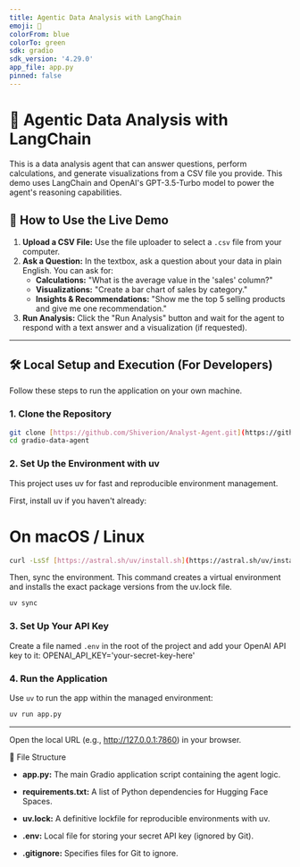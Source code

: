 ```yaml
---
title: Agentic Data Analysis with LangChain
emoji: 🤖
colorFrom: blue
colorTo: green
sdk: gradio
sdk_version: '4.29.0'
app_file: app.py
pinned: false
---
```


# 🤖 Agentic Data Analysis with LangChain

This is a data analysis agent that can answer questions, perform calculations, and generate visualizations from a CSV file you provide. This demo uses LangChain and OpenAI's GPT-3.5-Turbo model to power the agent's reasoning capabilities.

## 🚀 How to Use the Live Demo

1.  **Upload a CSV File:** Use the file uploader to select a `.csv` file from your computer.
2.  **Ask a Question:** In the textbox, ask a question about your data in plain English. You can ask for:
    * **Calculations:** "What is the average value in the 'sales' column?"
    * **Visualizations:** "Create a bar chart of sales by category."
    * **Insights & Recommendations:** "Show me the top 5 selling products and give me one recommendation."
3.  **Run Analysis:** Click the "Run Analysis" button and wait for the agent to respond with a text answer and a visualization (if requested).

---

## 🛠️ Local Setup and Execution (For Developers)

Follow these steps to run the application on your own machine.

### 1. Clone the Repository

```bash
git clone [https://github.com/Shiverion/Analyst-Agent.git](https://github.com/Shiverion/Analyst-Agent.git)
cd gradio-data-agent
```

### 2. Set Up the Environment with uv
This project uses uv for fast and reproducible environment management.

First, install uv if you haven't already:

# On macOS / Linux
```bash
curl -LsSf [https://astral.sh/uv/install.sh](https://astral.sh/uv/install.sh) | sh
```
Then, sync the environment. This command creates a virtual environment and installs the exact package versions from the uv.lock file.

```bash
uv sync
```

### 3. Set Up Your API Key
Create a file named `.env` in the root of the project and add your OpenAI API key to it:
    OPENAI_API_KEY='your-secret-key-here'

### 4. Run the Application
Use `uv` to run the app within the managed environment:

``` bash
uv run app.py
```
--- 

Open the local URL (e.g., http://127.0.0.1:7860) in your browser.

📄 File Structure
- **app.py:** The main Gradio application script containing the agent logic.

- **requirements.txt:** A list of Python dependencies for Hugging Face Spaces.

- **uv.lock:** A definitive lockfile for reproducible environments with uv.

- **.env:** Local file for storing your secret API key (ignored by Git).

- **.gitignore:** Specifies files for Git to ignore.